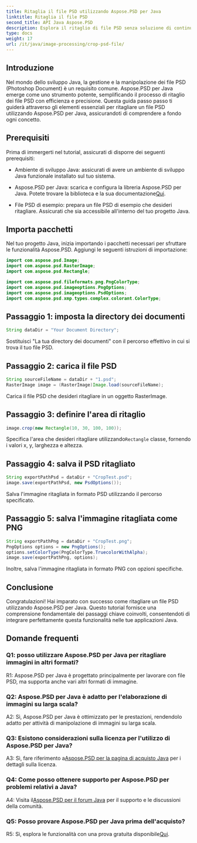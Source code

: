 ```yaml
---
title: Ritaglia il file PSD utilizzando Aspose.PSD per Java
linktitle: Ritaglia il file PSD
second_title: API Java Aspose.PSD
description: Esplora il ritaglio di file PSD senza soluzione di continuità in Java con Aspose.PSD. Integra facilmente precisione ed efficienza nelle tue attività di manipolazione delle immagini.
type: docs
weight: 17
url: /it/java/image-processing/crop-psd-file/
---
```

## Introduzione

Nel mondo dello sviluppo Java, la gestione e la manipolazione dei file PSD (Photoshop Document) è un requisito comune. Aspose.PSD per Java emerge come uno strumento potente, semplificando il processo di ritaglio dei file PSD con efficienza e precisione. Questa guida passo passo ti guiderà attraverso gli elementi essenziali per ritagliare un file PSD utilizzando Aspose.PSD per Java, assicurandoti di comprendere a fondo ogni concetto.

## Prerequisiti

Prima di immergerti nel tutorial, assicurati di disporre dei seguenti prerequisiti:

- Ambiente di sviluppo Java: assicurati di avere un ambiente di sviluppo Java funzionale installato sul tuo sistema.

-  Aspose.PSD per Java: scarica e configura la libreria Aspose.PSD per Java. Potete trovare la biblioteca e la sua documentazione[Qui](https://reference.aspose.com/psd/java/).

- File PSD di esempio: prepara un file PSD di esempio che desideri ritagliare. Assicurati che sia accessibile all'interno del tuo progetto Java.

## Importa pacchetti

Nel tuo progetto Java, inizia importando i pacchetti necessari per sfruttare le funzionalità Aspose.PSD. Aggiungi le seguenti istruzioni di importazione:

```java
import com.aspose.psd.Image;
import com.aspose.psd.RasterImage;
import com.aspose.psd.Rectangle;

import com.aspose.psd.fileformats.png.PngColorType;
import com.aspose.psd.imageoptions.PngOptions;
import com.aspose.psd.imageoptions.PsdOptions;
import com.aspose.psd.xmp.types.complex.colorant.ColorType;
```

## Passaggio 1: imposta la directory dei documenti

```java
String dataDir = "Your Document Directory";
```

Sostituisci "La tua directory dei documenti" con il percorso effettivo in cui si trova il tuo file PSD.

## Passaggio 2: carica il file PSD

```java
String sourceFileName = dataDir + "1.psd";
RasterImage image = (RasterImage)Image.load(sourceFileName);
```

Carica il file PSD che desideri ritagliare in un oggetto RasterImage.

## Passaggio 3: definire l'area di ritaglio

```java
image.crop(new Rectangle(10, 30, 100, 100));
```

 Specifica l'area che desideri ritagliare utilizzando`Rectangle` classe, fornendo i valori x, y, larghezza e altezza.

## Passaggio 4: salva il PSD ritagliato

```java
String exportPathPsd = dataDir + "CropTest.psd";
image.save(exportPathPsd, new PsdOptions());
```

Salva l'immagine ritagliata in formato PSD utilizzando il percorso specificato.

## Passaggio 5: salva l'immagine ritagliata come PNG

```java
String exportPathPng = dataDir + "CropTest.png";
PngOptions options = new PngOptions();
options.setColorType(PngColorType.TruecolorWithAlpha);
image.save(exportPathPng, options);
```

Inoltre, salva l'immagine ritagliata in formato PNG con opzioni specifiche.

## Conclusione

Congratulazioni! Hai imparato con successo come ritagliare un file PSD utilizzando Aspose.PSD per Java. Questo tutorial fornisce una comprensione fondamentale dei passaggi chiave coinvolti, consentendoti di integrare perfettamente questa funzionalità nelle tue applicazioni Java.

## Domande frequenti

### Q1: posso utilizzare Aspose.PSD per Java per ritagliare immagini in altri formati?

R1: Aspose.PSD per Java è progettato principalmente per lavorare con file PSD, ma supporta anche vari altri formati di immagine.

### Q2: Aspose.PSD per Java è adatto per l'elaborazione di immagini su larga scala?

A2: Sì, Aspose.PSD per Java è ottimizzato per le prestazioni, rendendolo adatto per attività di manipolazione di immagini su larga scala.

### Q3: Esistono considerazioni sulla licenza per l'utilizzo di Aspose.PSD per Java?

 A3: Sì, fare riferimento a[Aspose.PSD per la pagina di acquisto Java](https://purchase.aspose.com/buy) per i dettagli sulla licenza.

### Q4: Come posso ottenere supporto per Aspose.PSD per problemi relativi a Java?

 A4: Visita il[Aspose.PSD per il forum Java](https://forum.aspose.com/c/psd/34) per il supporto e le discussioni della comunità.

### Q5: Posso provare Aspose.PSD per Java prima dell'acquisto?

 R5: Sì, esplora le funzionalità con una prova gratuita disponibile[Qui](https://releases.aspose.com/).